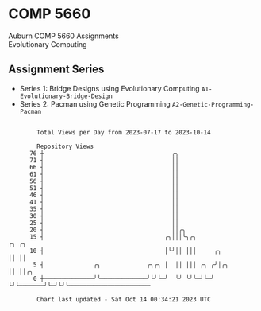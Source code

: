 # COMP 5660
Auburn COMP 5660 Assignments  
Evolutionary Computing

## Assignment Series
- Series 1: Bridge Designs using Evolutionary Computing `A1-Evolutionary-Bridge-Design`
- Series 2: Pacman using Genetic Programming `A2-Genetic-Programming-Pacman`

```

        Total Views per Day from 2023-07-17 to 2023-10-14

        Repository Views
      76 ┼                                    ╭╮
      71 ┤                                    ││
      66 ┤                                    ││
      61 ┤                                    ││
      56 ┤                                    ││
      51 ┤                                    ││
      46 ┤                                    ││
      41 ┤                                    ││
      35 ┤                                    ││
      30 ┤                                    ││
      25 ┤                                    ││
      20 ┤                                    ││╭╮
      15 ┤                                  ╭╮│││╰╮╭╮                ╭╮ ╭╮
      10 ┤                                  │╰╯││ │││     ╭╮         ││ ││
       5 ┤              ╭╮             ╭╮╭╮ │  ││ │││ ╭╮ ╭╯│╭╮       ││ ││╭╮
       0 ┼──────────────╯╰─────────────╯╰╯╰─╯  ╰╯ ╰╯╰─╯╰─╯ ╰╯╰───────╯╰─╯╰╯╰───────────────────────

        Chart last updated - Sat Oct 14 00:34:21 2023 UTC
        
```
